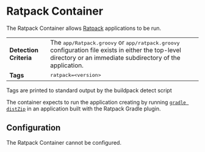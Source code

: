 # Ratpack Container
The Ratpack Container allows [Ratpack][r] applications to be run.

<table>
  <tr>
    <td><strong>Detection Criteria</strong></td><td>The <tt>app/Ratpack.groovy</tt> or <tt>app/ratpack.groovy</tt> configuration file exists in either the top-level directory or an immediate subdirectory of the application.</td>
  </tr>
  <tr>
    <td><strong>Tags</strong></td>
    <td><tt>ratpack=&lt;version&gt;</tt></td>
  </tr>
</table>
Tags are printed to standard output by the buildpack detect script

The container expects to run the application creating by running [`gradle distZip`][d] in an application built with the Ratpack Gradle plugin.

## Configuration
The Ratpack Container cannot be configured.

[d]: http://www.ratpack.io/manual/current/setup.html#using_the_gradle_plugins
[r]: http://www.ratpack.io
